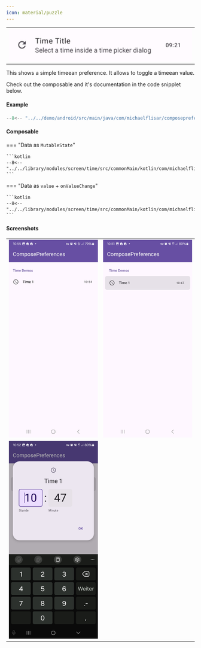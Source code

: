 ```yaml
---
icon: material/puzzle
---
```


|                                                  |
|--------------------------------------------------|
| ![Screenshot](../screenshots/previews/time1.jpg) | 

This shows a simple timeean preference. It allows to toggle a timeean value.

Check out the composable and it's documentation in the code snipplet below.

#### Example

```kotlin
--8<-- "../../demo/android/src/main/java/com/michaelflisar/composepreferences/demo/demos/PrefScreenDemo.kt:demo-time"
```

#### Composable

=== "Data as `MutableState`"

    ```kotlin
    --8<-- "../../library/modules/screen/time/src/commonMain/kotlin/com/michaelflisar/composepreferences/screen/time/PreferenceTime.kt:constructor"
    ```

=== "Data as `value` + `onValueChange`"

    ```kotlin
    --8<-- "../../library/modules/screen/time/src/commonMain/kotlin/com/michaelflisar/composepreferences/screen/time/PreferenceTime.kt:constructor2"
    ```

#### Screenshots

|                                                     |                                                    |
|-----------------------------------------------------|----------------------------------------------------|
| ![Screenshot](../screenshots/time/time-default.jpg) | ![Screenshot](../screenshots/time/time-modern.jpg) |
| ![Screenshot](../screenshots/time/time-dialog.jpg)  |                                                    |